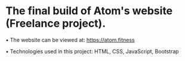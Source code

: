 # The final build of Atom's website (Freelance project).

• The website can be viewed at: https://atom.fitness 

• Technologies used in this project: HTML, CSS, JavaScript, Bootstrap
